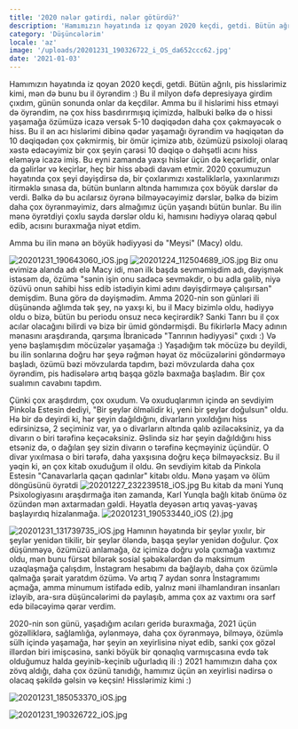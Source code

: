 ```yaml
---
title: '2020 nələr gətirdi, nələr götürdü?'
description: 'Hamımızın həyatında iz qoyan 2020 keçdi, getdi. Bütün ağrılı, pis hisslərimiz kimi'
category: 'Düşüncələrim'
locale: 'az'
image: '/uploads/20201231_190326722_i_OS_da652ccc62.jpg'
date: '2021-01-03'
---
```


Hamımızın həyatında iz qoyan 2020 keçdi, getdi. Bütün ağrılı, pis hisslərimiz kimi, mən də bunu bu il öyrəndim :) Bu il milyon dəfə depresiyaya girdim çıxdım, günün sonunda onlar da keçdilər. Amma bu il hislərimi hiss etməyi də öyrəndim, nə çox hiss basdırırmışıq içimizdə, halbuki bəlkə də o hissi yaşamağa özümüzə icazə versək 5-10 dəqiqədən daha çox çəkməyəcək o hiss. Bu il ən acı hislərimi dibinə qədər yaşamağı öyrəndim və həqiqətən də 10 dəqiqədən çox çəkmirmiş, bir ömür içimizə atıb, özümüzü psixoloji olaraq xəstə edəcəyimiz bir çox şeyin çarəsi 10 dəqiqə o dəhşətli acını hiss eləməyə icazə imiş. Bu eyni zamanda yaxşı hislər üçün də keçərlidir, onlar da gəlirlər və keçirlər, heç bir hiss əbədi davam etmir. 2020 çoxumuzun həyatında çox şeyi dəyişdirsə də, bir çoxlarımızı xəstəliklərlə, yaxınlarımızı itirməklə sınasa da, bütün bunların altında hamımıza çox böyük dərslər də verdi. Bəlkə də bu acılarsız öyrənə bilməyəcəyimiz dərslər, bəlkə də bizim daha çox öyrənməyimiz, dərs almağımız üçün yaşandı bütün bunlar. Bu ilin mənə öyrətdiyi çoxlu sayda dərslər oldu ki, hamısını hədiyyə olaraq qəbul edib, acısını buraxmağa niyət etdim.

Amma bu ilin mənə ən böyük hədiyyəsi də "Meysi" (Macy) oldu.

![20201231_190643060_iOS.jpg](/uploads/20201231_190643060_i_OS_66661024c5.jpg)
![20201224_112504689_iOS.jpg](/uploads/20201224_112504689_i_OS_b7c4bfc98f.jpg)
Biz onu evimizə alanda adı elə Macy idi, mən ilk başda sevməmişdim adı, dəyişmək istəsəm də, özümə "sənin işin onu sadəcə sevməkdir, o bu adla gəlib, niyə özüvü onun sahibi hiss edib istədiyin kimi adını dəyişdirməyə çalışırsan" demişdim. Buna görə də dəyişmədim. Amma 2020-nin son günləri ili düşünəndə ağlımda tək şey, nə yaxşı ki, bu il Macy bizimlə oldu, hədiyyə oldu o bizə, bütün bu periodu onsuz necə keçirərdik? Sanki Tanrı bu il çox acılar olacağını bilirdi və bizə bir ümid göndərmişdi. Bu fikirlərlə Macy adının mənasını araşdıranda, qarşıma İbranicədə "Tanrının hədiyyəsi" çıxdı :)
Və yenə başlamışdım möcüzələr yaşamağa :)  Yaşadığım tək möcüzə bu deyildi, bu ilin sonlarına doğru hər şeyə rəğmən həyat öz möcüzələrini göndərməyə başladı, özümü bəzi mövzularda tapdım, bəzi mövzularda daha çox öyrəndim, pis hadisələrə artıq başqa gözlə baxmağa başladım. Bir çox sualımın cavabını tapdım.

Çünki çox araşdırdım, çox oxudum. Və oxuduqlarımın içində ən sevdiyim Pinkola Estesin dediyi, "Bir şeylər ölməlidir ki, yeni bir şeylər doğulsun" oldu. Hə bir də deyirdi ki, hər şeyin dağıldığını, divarların yıxıldığını hiss edirsinizsə, 2 seçiminiz var, ya o divarların altında qalıb əziləcəksiniz, ya da divarın o biri tərəfinə keçəcəksiniz. Əslində siz hər şeyin dağıldığını hiss etsəniz də, o dağılan şey sizin divarın o tərəfinə keçməyiniz üçündür. O divar yıxılmasa o biri tərəfə, daha yaxşısına doğru keçə bilməyəcksiz.
Bu il yəqin ki, ən çox kitab oxuduğum il oldu. Ən sevdiyim kitab da Pinkola Estesin "Canavarlarla qaçan qadınlar" kitabı oldu. Mənə yaşam və ölüm döngüsünü öyrətdi ![20201227_232239518_iOS.jpg](/uploads/20201227_232239518_i_OS_2893cf1c0b.jpg)
Bu kitab da məni Yunq Psixologiyasını araşdırmağa itən zamanda, Karl Yunqla bağlı kitab önümə öz özündən mən axtarmadan gəldi. Həyatla deyəsən artıq yavaş-yavaş başlayırdıq hizalanmağa.
![20201231_190533440_iOS (2).jpg](/uploads/20201231_190533440_i_OS_2_ebcadd0b8d.jpg)

![20201231_131739735_iOS.jpg](/uploads/20201231_131739735_i_OS_de97664f01.jpg)
Hamının həyatında bir şeylər yıxılır, bir şeylər yenidən tikilir, bir şeylər öləndə, başqa şeylər yenidən doğulur.
Çox düşünməyə, özümüzü anlamağa, öz içimizə doğru yola çıxmağa vaxtımız oldu, mən bunu fürsət bilərək sosial şəbəkələrdən də maksimum uzaqlaşmağa çalışdım, İnstagram hesabımı da bağlayıb, daha çox özümlə qalmağa şərait yaratdım özümə. Və artıq 7 aydan sonra İnstagramımı açmağa, amma minumum istifadə edib, yalnız məni ilhamlandıran insanları izləyib, ara-sıra düşüncələrimi də paylaşıb, amma çox az vaxtımı ora sərf edə biləcəyimə qərar verdim.  

2020-nin son günü, yaşadığım acıları geridə buraxmağa, 2021 üçün gözəlliklərə, sağlamlığa, əylənməyə, daha çox öyrənməyə, bilməyə, özümlə sülh içində yaşamağa, hər şeyin ən xeyirlisinə niyət edib, sanki çox gözəl illərdən biri imişcəsinə, sanki böyük bir qonaqlıq varmışcasına evdə tək olduğumuz halda geyinib-keçinib  uğurladıq ili :)
2021 hamımızın daha çox zövq aldığı, daha çox özünü tanıdığı, hamımız üçün ən xeyirlisi nədirsə o olacaq  şəkildə gəlsin və keçsin! Hisslərimiz kimi :)

![20201231_185053370_iOS.jpg](/uploads/20201231_185053370_i_OS_c7d99a0260.jpg)

![20201231_190326722_iOS.jpg](/uploads/20201231_190326722_i_OS_da652ccc62.jpg)
